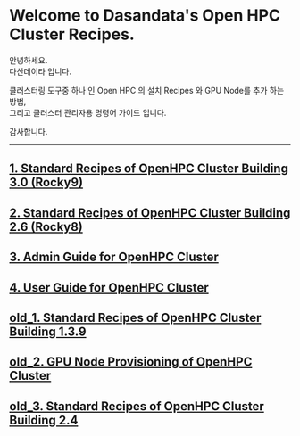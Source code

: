 # Welcome to Dasandata's Open HPC Cluster Recipes.
안녕하세요.  
다산데이타 입니다.  

클러스터링 도구중 하나 인 Open HPC 의 설치 Recipes 와 GPU Node를 추가 하는 방법,  
그리고 클러스터 관리자용 명령어 가이드 입니다.

감사합니다.
***

## [1. Standard Recipes of OpenHPC Cluster Building 3.0 (Rocky9)][1]
[1]:https://github.com/dasandata/Open_HPC/blob/master/Provisioning/OpenHPC%20Cluster%20Building%20(v3.0-Rocky9%20Base%20OS).md  

## [2. Standard Recipes of OpenHPC Cluster Building 2.6 (Rocky8)][2]
[2]:https://github.com/dasandata/Open_HPC/blob/master/Provisioning/OpenHPC%20Cluster%20Building%20(v2.6-Rocky8%20Base%20OS).md  

## [3. Admin Guide for OpenHPC Cluster][3]
[3]:https://github.com/dasandata/Open_HPC/blob/master/Document/Admin%20Guide/README.md

## [4. User Guide for OpenHPC Cluster][4]
[4]:https://github.com/dasandata/Open_HPC/blob/master/Document/User%20Guide/README.md

## [old_1. Standard Recipes of OpenHPC Cluster Building 1.3.9][old_1]
[old_1]:https://github.com/dasandata/Open_HPC/blob/master/Provisioning/OpenHPC%20Cluster%20Building%20(v1.3.9-CentOS7.9%20Base%20OS).md

## [old_2. GPU Node Provisioning of OpenHPC Cluster][old_2]
[old_2]:https://github.com/dasandata/Open_HPC/blob/master/Provisioning/GPU%20Node%20Provisioning%20of%20OpenHPC%20Cluster.md

## [old_3. Standard Recipes of OpenHPC Cluster Building 2.4][old_3]
[old_3]:https://github.com/dasandata/Open_HPC/blob/master/Provisioning/OpenHPC%20Cluster%20Building%20(v2.4-Rocky8%20Base%20OS).md